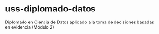 # uss-diplomado-datos
Diplomado en Ciencia de Datos aplicado a la toma de decisiones basadas en evidencia (Módulo 2)

